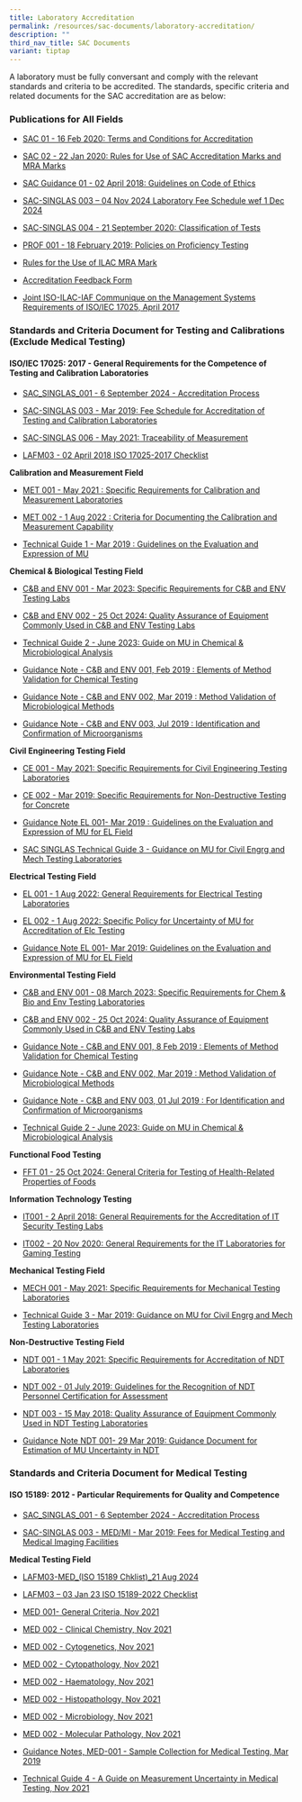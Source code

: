 ```yaml
---
title: Laboratory Accreditation
permalink: /resources/sac-documents/laboratory-accreditation/
description: ""
third_nav_title: SAC Documents
variant: tiptap
---
```

<p>A laboratory must be fully conversant and comply with the relevant standards
and criteria to be accredited. The standards, specific criteria and related
documents for the SAC accreditation are as below:</p>
<h3>Publications for All Fields</h3>
<ul data-tight="true" class="tight">
<li>
<p><a href="/files/Documents/Laboratory%20Accreditation/SAC-01-16Feb2020.pdf" rel="noopener noreferrer nofollow" target="_blank">SAC 01 - 16 Feb 2020: Terms and Conditions for Accreditation</a>
</p>
</li>
<li>
<p><a href="/files/Documents/Laboratory%20Accreditation/SAC-02-22-Jan-20.pdf" rel="noopener noreferrer nofollow" target="_blank">SAC 02 - 22 Jan 2020: Rules for Use of SAC Accreditation Marks and MRA Marks</a>
</p>
</li>
<li>
<p><a href="/files/Documents/sac-guidance-01-guidelines-on-code-of-ethics-(02-april-2018).pdf" rel="noopener noreferrer nofollow" target="_blank">SAC Guidance 01 - 02 April 2018: Guidelines on Code of Ethics</a>
</p>
</li>
<li>
<p><a href="https://go.gov.sg/lab-fees-schedule-04nov2024" rel="noopener nofollow" target="_blank">SAC-SINGLAS 003 – 04 Nov 2024 Laboratory Fee Schedule wef 1 Dec 2024</a>
</p>
</li>
<li>
<p><a href="/files/Documents/SAC-SINGLAS-004-21-Sep-2020.pdf" rel="noopener noreferrer nofollow" target="_blank">SAC-SINGLAS 004 - 21 September 2020: Classification of Tests</a>
</p>
</li>
<li>
<p><a href="/files/Documents/Laboratory%20Accreditation/PROF-001-18-Feb-2019.pdf" rel="noopener noreferrer nofollow" target="_blank">PROF 001 - 18 February 2019: Policies on Proficiency Testing</a>
</p>
</li>
<li>
<p><a href="/files/Documents/Laboratory%20Accreditation/ILAC_R7_05_2015-Rules-for-the-Use-of-the-ILAC-MRA-Mark1.pdf" rel="noopener noreferrer nofollow" target="_blank">Rules for the Use of ILAC MRA Mark</a>
</p>
</li>
<li>
<p><a href="/files/Documents/SACFM10-AC-feedback-form-15-Jul-19.doc" rel="noopener noreferrer nofollow" target="_blank">Accreditation Feedback Form</a>
</p>
</li>
<li>
<p><a href="/files/Documents/Laboratory%20Accreditation/Joint_ISO_IEC_17025_communique_2017finalsigned.pdf" rel="noopener noreferrer nofollow" target="_blank">Joint ISO-ILAC-IAF Communique on the Management Systems Requirements of ISO/IEC 17025, April 2017</a>
</p>
<p></p>
</li>
</ul>
<h3>Standards and Criteria Document for Testing and Calibrations (Exclude Medical Testing)</h3>
<h4>ISO/IEC 17025: 2017 - General Requirements for the Competence of Testing and Calibration Laboratories</h4>
<ul data-tight="true" class="tight">
<li>
<p><a href="/files/Documents/Laboratory Accreditation/SAC_SINGLAS_001_6_September_2024.pdf" rel="noopener nofollow" target="_blank">SAC_SINGLAS_001 - 6 September 2024 - Accreditation Process</a>
</p>
</li>
<li>
<p><a href="/files/Documents/Laboratory%20Accreditation/testing-and-calibration-documents/general-requirements/SAC-SINGLAS-003-(29-March-2019).pdf" rel="noopener noreferrer nofollow" target="_blank">SAC-SINGLAS 003 - Mar 2019: Fee Schedule for Accreditation of Testing and Calibration Laboratories</a>
</p>
</li>
<li>
<p><a href="/files/Documents/Laboratory%20Accreditation/SAC_SINGLAS006_1May2021_pdf_safe.pdf" rel="noopener noreferrer nofollow" target="_blank">SAC-SINGLAS 006 - May 2021: Traceability of Measurement</a>
</p>
</li>
<li>
<p><a href="/files/Documents/Laboratory%20Accreditation/testing-and-calibration-documents/general-requirements/LAFM03-ISO-17025-2017-Chklist-(02-April-2018).docx" rel="noopener noreferrer nofollow" target="_blank">LAFM03 - 02 April 2018 ISO 17025-2017 Checklist</a>
</p>
</li>
</ul>
<p><strong>Calibration and Measurement Field</strong>
</p>
<ul data-tight="true" class="tight">
<li>
<p><a href="/files/Documents/Laboratory%20Accreditation/MET-001-1May2021.pdf" rel="noopener noreferrer nofollow" target="_blank">MET 001 - May 2021 : Specific Requirements for Calibration and Measurement Laboratories</a>
</p>
</li>
<li>
<p><a href="/files/Documents/MET002-01Aug2022.pdf" rel="noopener noreferrer nofollow" target="_blank">MET 002 - 1 Aug 2022 : Criteria for Documenting the Calibration and Measurement Capability</a>
</p>
</li>
<li>
<p><a href="/files/Documents/Laboratory%20Accreditation/testing-and-calibration-documents/calibration-and-measurement-field/Technical-Guide-1-29-Mar-2019.pdf" rel="noopener noreferrer nofollow" target="_blank">Technical Guide 1 - Mar 2019 : Guidelines on the Evaluation and Expression of MU</a>
</p>
</li>
</ul>
<p><strong>Chemical &amp; Biological Testing Field</strong>
</p>
<ul data-tight="true" class="tight">
<li>
<p><a href="/files/Documents/Laboratory%20Accreditation/CB_ENV-Tech_Notes_001-08Mar23v2.pdf" rel="noopener noreferrer nofollow" target="_blank">C&amp;B and ENV 001 - Mar 2023: Specific Requirements for C&amp;B and ENV Testing Labs</a>
</p>
</li>
<li>
<p><a href="https://go.gov.sg/cb-and-env-tech-notes-002-25oct2024" rel="noopener noreferrer nofollow" target="_blank">C&amp;B and ENV 002 - 25&nbsp;Oct 2024: Quality Assurance of Equipment Commonly Used in C&amp;B and ENV Testing Labs</a>
</p>
</li>
<li>
<p><a href="/files/Documents/Laboratory%20Accreditation/testing-and-calibration-documents/chemical-and-biological-testing-field/technical_guide_2_27jun2023.pdf" rel="noopener noreferrer nofollow" target="_blank">Technical Guide 2 - June 2023: Guide on MU in Chemical &amp; Microbiological Analysis</a>
</p>
</li>
<li>
<p><a href="/files/Documents/Laboratory%20Accreditation/testing-and-calibration-documents/chemical-and-biological-testing-field/Guidance-Note-CnB-ENV-001-8-Feb-2019.pdf" rel="noopener noreferrer nofollow" target="_blank">Guidance Note - C&amp;B and ENV 001, Feb 2019 : Elements of Method Validation for Chemical Testing</a>
</p>
</li>
<li>
<p><a href="/files/Documents/Laboratory%20Accreditation/testing-and-calibration-documents/chemical-and-biological-testing-field/Guidance-Note-CB-and-ENV-002-29-Mar-2019.pdf" rel="noopener noreferrer nofollow" target="_blank">Guidance Note - C&amp;B and ENV 002, Mar 2019 : Method Validation of Microbiological Methods</a>
</p>
</li>
<li>
<p><a href="/files/Documents/Laboratory%20Accreditation/testing-and-calibration-documents/chemical-and-biological-testing-field/CB-and-ENV-Guidance-Notes-003_(1-Jul-2019).pdf" rel="noopener noreferrer nofollow" target="_blank">Guidance Note - C&amp;B and ENV 003, Jul 2019 : Identification and Confirmation of Microorganisms</a>
</p>
</li>
</ul>
<p><strong>Civil Engineering Testing Field</strong>
</p>
<ul data-tight="true" class="tight">
<li>
<p><a href="/files/Documents/Laboratory%20Accreditation/CE-001-1May2021.pdf" rel="noopener noreferrer nofollow" target="_blank">CE 001 - May 2021: Specific Requirements for Civil Engineering Testing Laboratories</a>
</p>
</li>
<li>
<p><a href="/files/Documents/Laboratory%20Accreditation/testing-and-calibration-documents/civil-engineering-testing-field/CE-002-29-Mar-2019.pdf" rel="noopener noreferrer nofollow" target="_blank">CE 002 - Mar 2019: Specific Requirements for Non-Destructive Testing for Concrete</a>
</p>
</li>
<li>
<p><a href="/files/Documents/Laboratory%20Accreditation/testing-and-calibration-documents/electrical-testing-field/Gudiance-Note-EL-001-29-Mar-2019.pdf" rel="noopener noreferrer nofollow" target="_blank">Guidance Note EL 001- Mar 2019 : Guidelines on the Evaluation and Expression of MU for EL Field</a>
</p>
</li>
<li>
<p><a href="/files/Documents/Laboratory%20Accreditation/testing-and-calibration-documents/civil-engineering-testing-field/Technical-Guide-3-29-Mar-2019.pdf" rel="noopener noreferrer nofollow" target="_blank">SAC SINGLAS Technical Guide 3 - Guidance on MU for Civil Engrg and Mech Testing Laboratories</a>
</p>
</li>
</ul>
<p><strong>Electrical Testing Field</strong>
</p>
<ul data-tight="true" class="tight">
<li>
<p><a href="/files/Documents/el001-01aug2022.pdf" rel="noopener noreferrer nofollow" target="_blank">EL 001 - 1 Aug 2022: General Requirements for Electrical Testing Laboratories</a>
</p>
</li>
<li>
<p><a href="/files/Documents/el002-01aug2022.pdf" rel="noopener noreferrer nofollow" target="_blank">EL 002 - 1 Aug 2022: Specific Policy for Uncertainty of MU for Accreditation of Elc Testing</a>
</p>
</li>
<li>
<p><a href="/files/Documents/Laboratory%20Accreditation/testing-and-calibration-documents/electrical-testing-field/Gudiance-Note-EL-001-29-Mar-2019.pdf" rel="noopener noreferrer nofollow" target="_blank">Guidance Note EL 001- Mar 2019: Guidelines on the Evaluation and Expression of MU for EL Field</a>
</p>
</li>
</ul>
<p><strong>Environmental Testing Field</strong>
</p>
<ul>
<li>
<p><a href="/files/Documents/Laboratory%20Accreditation/CB_ENV-Tech_Notes_001-08Mar23v2.pdf" rel="noopener noreferrer nofollow" target="_blank">C&amp;B and ENV 001 - 08 March 2023: Specific Requirements for Chem &amp; Bio and Env Testing Laboratories</a>
</p>
</li>
<li>
<p><a href="https://go.gov.sg/cb-and-env-tech-notes-002-25oct2024" rel="noopener noreferrer nofollow" target="_blank">C&amp;B and ENV 002 - 25&nbsp;Oct 2024: Quality Assurance of Equipment Commonly Used in C&amp;B and ENV Testing Labs</a>
</p>
</li>
<li>
<p><a href="/files/Documents/Laboratory%20Accreditation/testing-and-calibration-documents/chemical-and-biological-testing-field/Guidance-Note-CnB-ENV-001-8-Feb-2019.pdf" rel="noopener noreferrer nofollow" target="_blank">Guidance Note - C&amp;B and ENV 001, 8 Feb 2019 : Elements of Method Validation for Chemical Testing</a>
</p>
</li>
<li>
<p><a href="/files/Documents/Laboratory%20Accreditation/testing-and-calibration-documents/chemical-and-biological-testing-field/Guidance-Note-CB-and-ENV-002-29-Mar-2019.pdf" rel="noopener noreferrer nofollow" target="_blank">Guidance Note - C&amp;B and ENV 002, Mar 2019 : Method Validation of Microbiological Methods</a>
</p>
</li>
<li>
<p><a href="/files/Documents/Laboratory%20Accreditation/testing-and-calibration-documents/chemical-and-biological-testing-field/CB-and-ENV-Guidance-Notes-003_(1-Jul-2019).pdf" rel="noopener noreferrer nofollow" target="_blank">Guidance Note - C&amp;B and ENV 003, 01 Jul 2019 : For Identification and Confirmation of Microorganisms</a>
</p>
</li>
<li>
<p><a href="/files/Documents/Laboratory%20Accreditation/testing-and-calibration-documents/chemical-and-biological-testing-field/technical_guide_2_27jun2023.pdf" rel="noopener noreferrer nofollow" target="_blank">Technical Guide 2 - June 2023: Guide on MU in Chemical &amp; Microbiological Analysis</a>
</p>
</li>
</ul>
<p><strong>Functional Food Testing</strong>
</p>
<ul data-tight="true" class="tight">
<li>
<p><a href="https://go.gov.sg/fft-01-25oct2024" rel="noopener nofollow" target="_blank">FFT 01 - 25 Oct 2024: General Criteria for Testing of Health-Related Properties of Foods</a>
</p>
</li>
</ul>
<p></p>
<p><strong>Information Technology Testing</strong>
</p>
<ul data-tight="true" class="tight">
<li>
<p><a href="/files/Documents/Laboratory%20Accreditation/testing-and-calibration-documents/information-technology-security-testing/IT-001-02-April-2018.pdf" rel="noopener noreferrer nofollow" target="_blank">IT001 - 2 April 2018: General Requirements for the Accreditation of IT Security Testing Labs</a>
</p>
</li>
<li>
<p><a href="/files/Documents/Laboratory%20Accreditation/IT-002-20-Nov-2020.pdf" rel="noopener noreferrer nofollow" target="_blank">IT002 - 20 Nov 2020: General Requirements for the IT Laboratories for Gaming Testing</a>
</p>
</li>
</ul>
<p><strong>Mechanical Testing Field</strong>
</p>
<ul data-tight="true" class="tight">
<li>
<p><a href="/files/mech-001-1may2021.pdf" rel="noopener noreferrer nofollow" target="_blank">MECH 001 - May 2021: Specific Requirements for Mechanical Testing Laboratories</a>
</p>
</li>
<li>
<p><a href="/files/Documents/Laboratory%20Accreditation/testing-and-calibration-documents/mechanical-testing-field/Technical-Guide-3-29-Mar-2019.pdf" rel="noopener noreferrer nofollow" target="_blank">Technical Guide 3 - Mar 2019: Guidance on MU for Civil Engrg and Mech Testing Laboratories</a>
</p>
</li>
</ul>
<p><strong>Non-Destructive Testing Field</strong>
</p>
<ul data-tight="true" class="tight">
<li>
<p><a href="/files/ndt-001-1may2021.pdf" rel="noopener noreferrer nofollow" target="_blank">NDT 001 - 1 May 2021: Specific Requirements for Accreditation of NDT Laboratories</a>
</p>
</li>
<li>
<p><a href="/files/Documents/Laboratory%20Accreditation/testing-and-calibration-documents/non-destructive-testing-field/NDT-002_1-July-19.pdf" rel="noopener noreferrer nofollow" target="_blank">NDT 002 - 01 July 2019: Guidelines for the Recognition of NDT Personnel Certification for Assessment</a>
</p>
</li>
<li>
<p><a href="/files/Documents/Laboratory%20Accreditation/testing-and-calibration-documents/non-destructive-testing-field/NDT-003-15-May-18.pdf" rel="noopener noreferrer nofollow" target="_blank">NDT 003 - 15 May 2018: Quality Assurance of Equipment Commonly Used in NDT Testing Laboratories</a>
</p>
</li>
<li>
<p><a href="/files/Documents/Laboratory%20Accreditation/testing-and-calibration-documents/non-destructive-testing-field/Guidance-Note-NDT-001,-290319.pdf" rel="noopener noreferrer nofollow" target="_blank">Guidance Note NDT 001- 29 Mar 2019: Guidance Document for Estimation of MU Uncertainty in NDT</a>
</p>
</li>
</ul>
<h3>Standards and Criteria Document for Medical Testing</h3>
<h4>ISO 15189: 2012 - Particular Requirements for Quality and Competence</h4>
<ul data-tight="true" class="tight">
<li>
<p><a href="/files/Documents/Laboratory Accreditation/SAC_SINGLAS_001_6_September_2024.pdf" rel="noopener nofollow" target="_blank">SAC_SINGLAS_001 - 6 September 2024 - Accreditation Process</a>
</p>
</li>
<li>
<p><a href="/files/Documents/Laboratory%20Accreditation/medical-testing-and-medical-imaging-documents/requirements-for-quality-and-competence/SAC-SINGLAS-003-MED-MI-29-Mar-2019.pdf" rel="noopener noreferrer nofollow" target="_blank">SAC-SINGLAS 003 - MED/MI - Mar 2019: Fees for Medical Testing and Medical Imaging Facilities</a>
</p>
</li>
</ul>
<p><strong>Medical Testing Field</strong>
</p>
<ul>
<li>
<p><a href="https://go.gov.sg/lafm03-med-iso15189-chklist-21aug24" rel="noopener noreferrer nofollow" target="_blank">LAFM03-MED_(ISO 15189 Chklist)_21 Aug 2024</a>
</p>
</li>
<li>
<p><a href="/files/Documents/Laboratory%20Accreditation/medical-testing-and-medical-imaging-documents/medical-testing-field/lafm03_med_mi_iso15189_2022checklist.pdf" rel="noopener noreferrer nofollow" target="_blank">LAFM03 – 03 Jan 23 ISO 15189-2022 Checklist</a>
</p>
</li>
<li>
<p><a href="/files/Documents/Laboratory%20Accreditation/medical-testing-and-medical-imaging-documents/medical-testing-field/MED-001-GenCriteria-26Nov21-v2.pdf" rel="noopener noreferrer nofollow" target="_blank">MED 001- General Criteria, Nov 2021</a>
</p>
</li>
<li>
<p><a href="/files/Documents/Laboratory%20Accreditation/medical-testing-and-medical-imaging-documents/medical-testing-field/MED-002-ClinicalChemistry26Nov21-v2.pdf" rel="noopener noreferrer nofollow" target="_blank">MED 002 - Clinical Chemistry, Nov 2021</a>
</p>
</li>
<li>
<p><a href="/files/Documents/Laboratory%20Accreditation/medical-testing-and-medical-imaging-documents/medical-testing-field/MED-002-Cytogenetics-26Nov21-v2.pdf" rel="noopener noreferrer nofollow" target="_blank">MED 002 - Cytogenetics, Nov 2021</a>
</p>
</li>
<li>
<p><a href="/files/Documents/Laboratory%20Accreditation/medical-testing-and-medical-imaging-documents/medical-testing-field/MED-002-Cytopathology-26Nov21-v2.pdf" rel="noopener noreferrer nofollow" target="_blank">MED 002 - Cytopathology, Nov 2021</a>
</p>
</li>
<li>
<p><a href="/files/Documents/Laboratory%20Accreditation/medical-testing-and-medical-imaging-documents/medical-testing-field/MED-002-Haematology-26Nov21-v2.pdf" rel="noopener noreferrer nofollow" target="_blank">MED 002 - Haematology, Nov 2021</a>
</p>
</li>
<li>
<p><a href="/files/Documents/Laboratory%20Accreditation/medical-testing-and-medical-imaging-documents/medical-testing-field/MED-002-Histopathology-26Nov21-v2.pdf" rel="noopener noreferrer nofollow" target="_blank">MED 002 - Histopathology, Nov 2021</a>
</p>
</li>
<li>
<p><a href="/files/Documents/Laboratory%20Accreditation/medical-testing-and-medical-imaging-documents/medical-testing-field/MED-002-Microbiology-26Nov21-v2.pdf" rel="noopener noreferrer nofollow" target="_blank">MED 002 - Microbiology, Nov 2021</a>
</p>
</li>
<li>
<p><a href="/files/Documents/Laboratory%20Accreditation/medical-testing-and-medical-imaging-documents/medical-testing-field/MED-002-MolecularPathology-26Nov21-v2.pdf" rel="noopener noreferrer nofollow" target="_blank">MED 002 - Molecular Pathology, Nov 2021</a>
</p>
</li>
<li>
<p><a href="/files/Documents/Laboratory%20Accreditation/medical-testing-and-medical-imaging-documents/medical-testing-field/Guidance-Note-MED-001-29-Mar-2019.pdf" rel="noopener noreferrer nofollow" target="_blank">Guidance Notes, MED-001 - Sample Collection for Medical Testing, Mar 2019</a>
</p>
</li>
<li>
<p><a href="/files/Documents/Laboratory%20Accreditation/medical-testing-and-medical-imaging-documents/medical-testing-field/Technical-Guide-4-MU-on-medica-testing-26Nov21.pdf" rel="noopener noreferrer nofollow" target="_blank">Technical Guide 4 - A Guide on Measurement Uncertainty in Medical Testing, Nov 2021</a>
</p>
</li>
</ul>
<p></p>